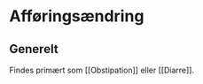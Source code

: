 # Afføringsændring
## Generelt
Findes primært som [[Obstipation]] eller [[Diarre]].


<!-- #anki/tag/med/gp #anki/deck/Medicine -->

<!-- {BearID:B3E832A0-7C39-4BA6-B3DE-968AA07C2C6C-51703-000068DE08BAB43D} -->
